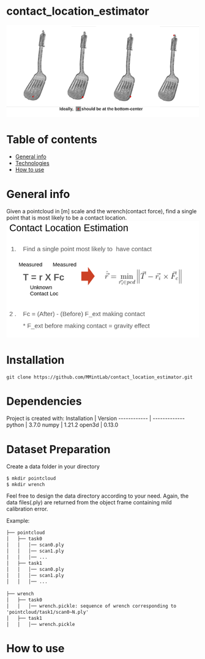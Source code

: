 # contact_location_estimator

![Example of output](figures/contact_location_estimator.png)


# Table of contents
* [General info](#general-info)
* [Technologies](#technologies)
* [How to use](#Codes)


# General info
Given a pointcloud in [m] scale and the wrench(contact force), find a single point that is most likely to be a contact location.
![method](figures/contact_loc_est_method.png)


# Installation
```
git clone https://github.com/MMintLab/contact_location_estimator.git
```

# Dependencies
Project is created with:
Installation | Version
------------ | -------------
python | 3.7.0
numpy | 1.21.2
open3d | 0.13.0

# Dataset Preparation
Create a data folder in your directory 
```
$ mkdir pointcloud
$ mkdir wrench
```
Feel free to design the data directory according to your need. Again, the data files(.ply) are returned from the object frame containing mild calibration error.

Example: 
```
├── pointcloud
│   ├── task0
│   │   │── scan0.ply
│   │   │── scan1.ply
│   │   │── ...
│   ├── task1
│   │   │── scan0.ply
│   │   │── scan1.ply
│   │   │── ...

├── wrench
│   ├── task0
│   │   │── wrench.pickle: sequence of wrench corresponding to 'pointcloud/task1/scan0~N.ply'
│   ├── task1
│   │   │── wrench.pickle
```

# How to use



